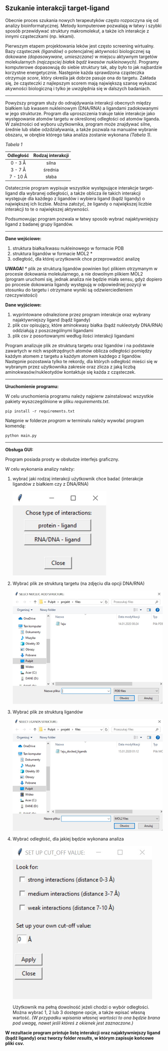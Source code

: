 Szukanie interakcji target-ligand
---

Obecnie proces szukania nowych terapeutyków często rozpoczyna się od analizy
bioinformatycznej. Metody komputerowe pozwalają w łatwy i szybki sposób
przewidywać struktury makromolekuł, a także ich interakcje z innymi cząsteczkami (np. lekami).

Pierwszym etapem projektowania leków jest często screening wirtualny. Bazy cząsteczek *(ligandów)* o potencjalnej
aktywności biologicznej są dokowane *(dopasowywane, umieszczane)* w miejscu aktywnym targetów molekularnych 
*(najczęsciej białek bądź kwasów nukleinowych)*. Programy komputerowe dopasowują do siebie struktury
tak, aby było to jak najbardzie korzystne energetycznie. Następnie każda sprawdzona cząsteczka otrzymuje *score*,
który określa jak dobrze pasuje ona do targetu. Zakłada się, że cząsteczki z najlepszym
scorem mają największą szansę wykazać akywności biologiczną i tylko je uwzględnia się w dalszych
badaniach.

---

Powyższy program służy do odnajdywania interakcji obecnych między białkiem lub kwasem nukleinowym
(DNA/RNA) a ligandami zadokowanymi w jego strukturze. Program dla uproszczenia trakuje takie interakcje jako
występowanie atomów targetu w określonej odległości od atomów liganda. W zależności od wyboru użytkownika,
program może znajdywać silne, średnie lub słabe odzdziaływania, a także pozwala na manualne wybranie
obszaru, w obrębie którego taka analiza zostanie wykonana *(Tabela 1)*.

*Tabela 1*

| Odległość      | Rodzaj interakcji    |
| :------------: | :------------------: |
| 0 - 3 Å        | silna                |
| 3 - 7 Å        | średnia              |
| 7 - 10 Å       | słaba                |

Ostatecznie program wypisuje wszystkie występujące interakcje target-ligand dla wybranej odległości, a także oblicza ile
takich interakcji występuje dla każdego z ligandów i wybiera ligand (bądź ligandy) o największej ich liczbie.
Można założyć, że ligandy o największej liczbie interakcji to te o największej aktywności.

Podsumowując program pozwala w łatwy sposób wybrać najaktywniejszy ligand z badanej grupy ligandów.

---

**Dane wejściowe:**
1. struktura białka/kwasu nukleinowego w formacie PDB
2. struktura ligandów w formacie MOL2 *
3. odległość, dla której urzytkownik chce przeprowadzić analizę

**UWAGA!** * plik ze strukturą ligandów powinien być plikiem otrzymanym w procesie dokowania molekularnego, a
nie dowolnym plikiem MOL2 (program uruchomi się, jednak analiza nie będzie miała sensu, gdyż dopiero po procesie
dokowania ligandy występują w odpowiedniej pozycji w stosunku do targetu i otrzymane wyniki są odzwierciedleniem
rzeczywistości)

**Dane wyjściowe:**
1. wyprintowane odnalezione przez program interakcje oraz wybrany najaktywniejszy ligand (bądź ligandy)
2. plik csv opisujący, które aminokwasy białka (bądź nukleotydy DNA/RNA) oddziałują z poszczególnymi ligandami
3. plik csv z posortowanymi według ilości interakcji ligandami 

Program analizuje plik ze strukturą targetu oraz ligandów i na podstawie zawartych w nich współrzędnych atomów
oblicza odległości pomiędzy każdym atomem z targetu a każdym atomem każdego z ligandów. Następnie pozostawia
tylko te rekordy, dla których odległość mieści się w wybranym przez użytkownika zakresie oraz zlicza z jaką
liczbą aminokwasów/nukleotydów kontaktuje się każda z cząsteczek.

---
**Uruchomienie programu:**

W celu uruchomienia programu należy najpierw zainstalować wszystkie pakiety wyszczególnione w pliku
 *requirements.txt*.
 
    pip install -r requirements.txt
    
Natępnie w folderze *program* w terminalu należy wywołać program komendą:

    python main.py

---
**Obsługa GUI:**

Program posiada prosty w obsłudze interfejs graficzny.

W celu wykonania analizy należy:
1. wybrać jaki rodzaj interakcji użytkownik chce badać (interakcje ligandów z białkiem czy z DNA/RNA)

   ![](visualization/1.jpg)

2. Wybrać plik ze strukturą targetu (na zdjęciu dla opcji DNA/RNA)

   ![](visualization/2.jpg)
   
3. Wybrać plik ze strukturą ligandów

   ![](visualization/3.jpg)
   
4. Wybrać odległość, dla jakiej będzie wykonana analiza

   ![](visualization/4.jpg)
   
   Użytkownik ma pełną dowolność jeżeli chodzi o wybór odległości. Można wybrać 1, 2 lub 3 dostępne opcje,
   a także wpisać własną wartość. *(W przypadku wpisania własnej wartości to ona będzie brana pod uwagę, nawet
   jeśli któreś z okienek jest zaznaczone.)*

**W rezultacie program printuje listę interakcji oraz najaktywniejszy ligand (bądź ligandy) oraz tworzy folder *results*,
w którym zapisuje końcowe pliki csv.**   




